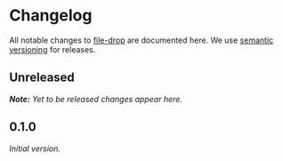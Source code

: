 # Changelog

All notable changes to [file-drop](https://github.com/nikku/file-drop) are documented here. We use [semantic versioning](http://semver.org/) for releases.

## Unreleased

___Note:__ Yet to be released changes appear here._

## 0.1.0

_Initial version._